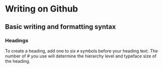 # Writing on Github
## Basic writing and formatting syntax
### Headings
To create a heading, add one to six `#` symbols before your heading text. The number of # you use will determine the hierarchy level and typeface size of the heading.
